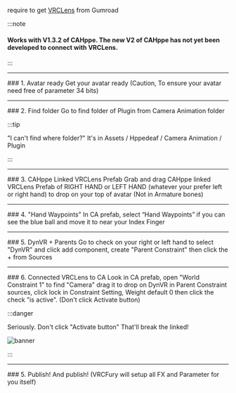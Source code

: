require to get [VRCLens](https://hirabiki.gumroad.com/l/rpnel) from Gumroad

:::note

#### Works with V1.3.2 of CAHppe. The new V2 of CAHppe has not yet been developed to connect with VRCLens.

:::

___
<p></p>
### 1. Avatar ready
Get your avatar ready (Caution, To ensure your avatar need free of parameter 34 bits)


___
<p></p>
### 2. Find folder
Go to find folder of Plugin from Camera Animation folder

:::tip

"I can't find where folder?"
It's in Assets / Hppedeaf / Camera Animation / Plugin

:::


___
<p></p>
### 3. CAHppe Linked VRCLens Prefab
Grab and drag CAHppe linked VRCLens Prefab of RIGHT HAND or LEFT HAND (whatever your prefer left or right hand) to drop on your top of avatar (Not in Armature bones)


___
<p></p>
### 4. "Hand Waypoints"
In CA prefab, select “Hand Waypoints” if you can see the blue ball and move it to near your Index Finger


___
<p></p>
### 5. DynVR + Parents
Go to check on your right or left hand to select "DynVR" and click add component, create "Parent Constraint" then click the + from Sources


___
<p></p>
### 6. Connected VRCLens to CA
Look in CA prefab, open "World Constraint 1" to find "Camera" drag it to drop on DynVR in Parent Constraint sources, click lock in Constraint Setting, Weight default 0 then click the check "is active". (Don't click Activate button)

:::danger

Seriously. Don't click "Activate button" That'll break the linked!<p></p>
![banner](@site/static/img/DontClickIt.png)

:::


___
<p></p>
### 5. Publish!
And publish! (VRCFury will setup all FX and Parameter for you itself)

<!-- // FULL TUTORIAL VIDEOS HERE -->

